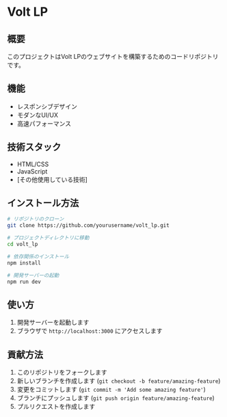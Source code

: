 # Volt LP

## 概要
このプロジェクトはVolt LPのウェブサイトを構築するためのコードリポジトリです。

## 機能
- レスポンシブデザイン
- モダンなUI/UX
- 高速パフォーマンス

## 技術スタック
- HTML/CSS
- JavaScript
- [その他使用している技術]

## インストール方法
```bash
# リポジトリのクローン
git clone https://github.com/yourusername/volt_lp.git

# プロジェクトディレクトリに移動
cd volt_lp

# 依存関係のインストール
npm install

# 開発サーバーの起動
npm run dev
```

## 使い方
1. 開発サーバーを起動します
2. ブラウザで `http://localhost:3000` にアクセスします

## 貢献方法
1. このリポジトリをフォークします
2. 新しいブランチを作成します (`git checkout -b feature/amazing-feature`)
3. 変更をコミットします (`git commit -m 'Add some amazing feature'`)
4. ブランチにプッシュします (`git push origin feature/amazing-feature`)
5. プルリクエストを作成します


